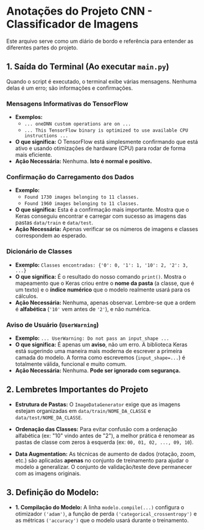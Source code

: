 # Anotações do Projeto CNN - Classificador de Imagens

Este arquivo serve como um diário de bordo e referência para entender as diferentes partes do projeto.


## 1. Saída do Terminal (Ao executar `main.py`)

Quando o script é executado, o terminal exibe várias mensagens. Nenhuma delas é um erro; são informações e confirmações.

### Mensagens Informativas do TensorFlow
- **Exemplos:**
  - `... oneDNN custom operations are on ...`
  - `... This TensorFlow binary is optimized to use available CPU instructions ...`
- **O que significa:** O TensorFlow está simplesmente confirmando que está ativo e usando otimizações de hardware (CPU) para rodar de forma mais eficiente.
- **Ação Necessária:** Nenhuma. **Isto é normal e positivo.**

### Confirmação do Carregamento dos Dados
- **Exemplo:**
  - `Found 1730 images belonging to 11 classes.`
  - `Found 1960 images belonging to 11 classes.`
- **O que significa:** Esta é a confirmação mais importante. Mostra que o Keras conseguiu encontrar e carregar com sucesso as imagens das pastas `data/train` e `data/test`.
- **Ação Necessária:** Apenas verificar se os números de imagens e classes correspondem ao esperado.

### Dicionário de Classes
- **Exemplo:** `Classes encontradas: {'0': 0, '1': 1, '10': 2, '2': 3, ...}`
- **O que significa:** É o resultado do nosso comando `print()`. Mostra o mapeamento que o Keras criou entre o **nome da pasta** (a classe, que é um texto) e o **índice numérico** que o modelo realmente usará para os cálculos.
- **Ação Necessária:** Nenhuma, apenas observar. Lembre-se que a ordem é **alfabética** (`'10'` vem antes de `'2'`), e não numérica.

### Aviso de Usuário (`UserWarning`)
- **Exemplo:** `... UserWarning: Do not pass an input_shape ...`
- **O que significa:** É apenas um **aviso**, não um erro. A biblioteca Keras está sugerindo uma maneira mais moderna de escrever a primeira camada do modelo. A forma como escrevemos (`input_shape=...`) é totalmente válida, funcional e muito comum.
- **Ação Necessária:** Nenhuma. **Pode ser ignorado com segurança.**

## 2. Lembretes Importantes do Projeto

- **Estrutura de Pastas:** O `ImageDataGenerator` exige que as imagens estejam organizadas em `data/train/NOME_DA_CLASSE` e `data/test/NOME_DA_CLASSE`.

- **Ordenação das Classes:** Para evitar confusão com a ordenação alfabética (ex: "10" vindo antes de "2"), a melhor prática é renomear as pastas de classe com zeros à esquerda (ex: `00, 01, 02, ..., 09, 10`).

- **Data Augmentation:** As técnicas de aumento de dados (rotação, zoom, etc.) são aplicadas **apenas** no conjunto de treinamento para ajudar o modelo a generalizar. O conjunto de validação/teste deve permanecer com as imagens originais.

## 3. Definição do Modelo:

- **1. Compilação do Modelo:** A linha `modelo.compile(...)` configura o otimizador `('adam')`, a função de perda `('categorical_crossentropy')` e as métricas `('accuracy')` que o modelo usará durante o treinamento.

